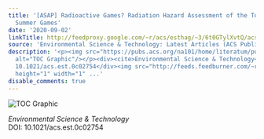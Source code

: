 ```yaml
---
title: '[ASAP] Radioactive Games? Radiation Hazard Assessment of the Tokyo Olympic
  Summer Games'
date: '2020-09-02'
linkTitle: http://feedproxy.google.com/~r/acs/esthag/~3/6t0GTylXvtQ/acs.est.0c02754
source: 'Environmental Science & Technology: Latest Articles (ACS Publications)'
description: '<p><img src="https://pubs.acs.org/na101/home/literatum/publisher/achs/journals/content/esthag/0/esthag.ahead-of-print/acs.est.0c02754/20200902/images/medium/es0c02754_0006.gif"
  alt="TOC Graphic"/></p><div><cite>Environmental Science & Technology</cite></div><div>DOI:
  10.1021/acs.est.0c02754</div><img src="http://feeds.feedburner.com/~r/acs/esthag/~4/6t0GTylXvtQ"
  height="1" width="1" ...'
disable_comments: true
---
```

<p><img src="https://pubs.acs.org/na101/home/literatum/publisher/achs/journals/content/esthag/0/esthag.ahead-of-print/acs.est.0c02754/20200902/images/medium/es0c02754_0006.gif" alt="TOC Graphic"/></p><div><cite>Environmental Science & Technology</cite></div><div>DOI: 10.1021/acs.est.0c02754</div><img src="http://feeds.feedburner.com/~r/acs/esthag/~4/6t0GTylXvtQ" height="1" width="1" ...